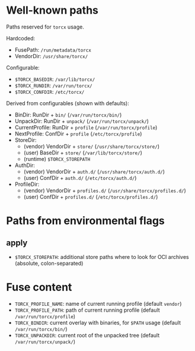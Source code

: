 # Well-known paths

Paths reserved for `torcx` usage.

Hardcoded:
* FusePath: `/run/metadata/torcx`
* VendorDir: `/usr/share/torcx/`

Configurable:
* `$TORCX_BASEDIR`: `/var/lib/torcx/`
* `$TORCX_RUNDIR`: `/var/run/torcx/`
* `$TORCX_CONFDIR`: `/etc/torcx/`

Derived from configurables (shown with defaults):
* BinDir: RunDir + `bin/` (`/var/run/torcx/bin/`)
* UnpackDir: RunDir + `unpack/` (`/var/run/torcx/unpack/`)
* CurrentProfile: RunDir + `profile` (`/var/run/torcx/profile`)
* NextProfile: ConfDir + `profile` (`/etc/torcx/profile`)
* StoreDir:
  * (vendor) VendorDir + `store/` (`/usr/share/torcx/store/`)
  * (user) BaseDir + `store/` (`/var/lib/torcx/store/`)
  * (runtime) `$TORCX_STOREPATH`
* AuthDir: 
  * (vendor) VendorDir + `auth.d/` (`/usr/share/torcx/auth.d/`)
  * (user) ConfDir + `auth.d/` (`/etc/torcx/auth.d/`)
* ProfileDir:
  * (vendor) VendorDir + `profiles.d/` (`/usr/share/torcx/profiles.d/`)
  * (user) ConfDir + `profiles.d/` (`/etc/torcx/profiles.d/`)

# Paths from environmental flags

## apply

* `$TORCX_STOREPATH`: additional store paths where to look for OCI archives (absolute, colon-separated)

# Fuse content

* `TORCX_PROFILE_NAME`: name of current running profile (default `vendor`)
* `TORCX_PROFILE_PATH`: path of current running profile (default `/var/run/torcx/profile`)
* `TORCX_BINDIR`: current overlay with binaries, for `$PATH` usage (default `/var/run/torcx/bin/`)
* `TORCX_UNPACKDIR`: current root of the unpacked tree (default `/var/run/torcx/unpack/`)
